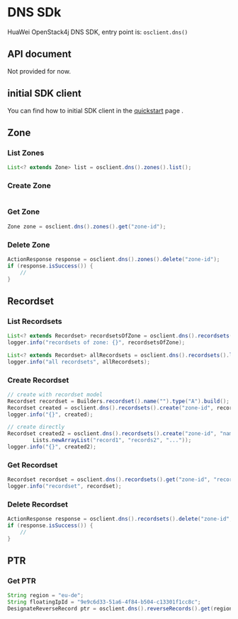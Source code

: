 # DNS SDk

HuaWei OpenStack4j DNS SDK, entry point is: `osclient.dns()`

## API document
Not provided for now.

## initial SDK client
You can find how to initial SDK client in the [quickstart](huawei-sdk?id=_2-build-v3-client) page .


## Zone

### List Zones
```java
List<? extends Zone> list = osclient.dns().zones().list();
```

### Create Zone
```java
```

### Get Zone
```java
Zone zone = osclient.dns().zones().get("zone-id");
```

### Delete Zone
```java
ActionResponse response = osclient.dns().zones().delete("zone-id");
if (response.isSuccess()) {
	//
}
```

## Recordset
### List Recordsets
```java
List<? extends Recordset> recordsetsOfZone = osclient.dns().recordsets().list("zone-id");
logger.info("recordsets of zone: {}", recordsetsOfZone);

List<? extends Recordset> allRecordsets = osclient.dns().recordsets().list();
logger.info("all recordsets", allRecordsets);
```

### Create Recordset
```java
// create with recordset model
Recordset recordset = Builders.recordset().name("").type("A").build();
Recordset created = osclient.dns().recordsets().create("zone-id", recordset);
logger.info("{}", created);

// create directly
Recordset created2 = osclient.dns().recordsets().create("zone-id", "name", "dns-type",
		Lists.newArrayList("record1", "records2", "..."));
logger.info("{}", created2);
```

### Get Recordset
```java
Recordset recordset = osclient.dns().recordsets().get("zone-id", "recordset-id");
logger.info("recordset", recordset);
```

### Delete Recordset
```java
ActionResponse response = osclient.dns().recordsets().delete("zone-id", "recordset-id");
if (response.isSuccess()) {
	// 
}
```

## PTR
### Get PTR
```java
String region = "eu-de";
String floatingIpId = "9e9c6d33-51a6-4f84-b504-c13301f1cc8c";
DesignateReverseRecord ptr = osclient.dns().reverseRecords().get(region, floatingIpId);
```



